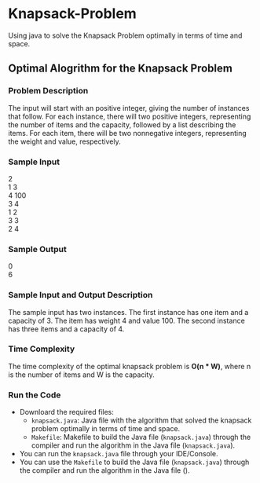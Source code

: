 # Knapsack-Problem
Using java to solve the Knapsack Problem optimally in terms of time and space.

## Optimal Alogrithm for the Knapsack Problem

### Problem Description
The input will start with an positive integer, giving the number of instances that follow. For each instance, there will two positive integers, representing the number of items and the capacity, followed by a list describing the items. For each item, there will be two nonnegative integers, representing the weight and value, respectively.

### Sample Input
2<br>
1 3<br>
4 100<br>
3 4<br>
1 2<br>
3 3<br>
2 4

### Sample Output
0<br>
6

### Sample Input and Output Description
The sample input has two instances. The first instance has one item and a capacity of 3. The item has weight 4 and value 100. The second instance has three items and a capacity of 4.

### Time Complexity
The time complexity of the optimal knapsack problem is **O(n * W)**, where n is the number of items and W is the capacity.

### Run the Code
- Downloard the required files:
  - `knapsack.java`: Java file with the algorithm that solved the knapsack problem optimally in terms of time and space.
  - `Makefile`: Makefile to build the Java file (`knapsack.java`) through the compiler and run the algorithm in the Java file (`knapsack.java`).
- You can run the `knapsack.java` file through your IDE/Console.
- You can use the `Makefile` to build the Java file (`knapsack.java`) through the compiler and run the algorithm in the Java file ().
